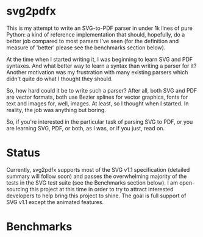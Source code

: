 # svg2pdfx

This is my attempt to write an SVG-to-PDF parser in under 1k lines of pure Python: a kind of reference implementation that should, hopefully, do a better job compared to most parsers I've seen (for the definition and measure of 'better' please see the benchmarks section below).

At the time when I started writing it, I was beginning to learn SVG and PDF syntaxes. And what better way to learn a syntax than writing a parser for it? Another motivation was my frustration with many existing parsers which didn't quite do what I thought they should.

So, how hard could it be to write such a parser? After all, both SVG and PDF are vector formats, both use Bezier splines for vector graphics, fonts for text and images for, well, images. At least, so I thought when I started. In reality, the job was anything but boring. 

So, if you're interested in the particular task of parsing SVG to PDF, or you are learning SVG, PDF, or both, as I was, or if you just, read on.

# Status

Currently, svg2pdfx supports most of the SVG v1.1 specification (detailed summary will follow soon) and passes the overwhelming majority of the tests in the SVG test suite (see the Benchmarks section below). I am open-sourcing this project at this time in order to try to attract interested developers to help bring this project to shine. The goal is full support of SVG v1.1 except the animated features.

# Benchmarks

